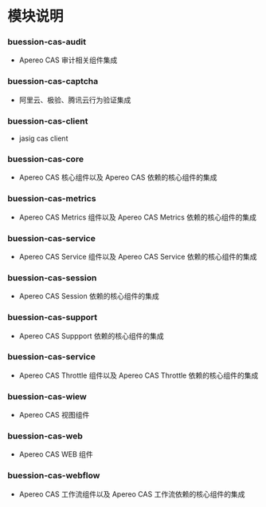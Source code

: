 # 模块说明


### buession-cas-audit
* Apereo CAS 审计相关组件集成

### buession-cas-captcha
* 阿里云、极验、腾讯云行为验证集成

### buession-cas-client
* jasig cas client

### buession-cas-core
* Apereo CAS 核心组件以及 Apereo CAS 依赖的核心组件的集成

### buession-cas-metrics
* Apereo CAS Metrics 组件以及 Apereo CAS Metrics 依赖的核心组件的集成

### buession-cas-service
* Apereo CAS Service 组件以及 Apereo CAS Service 依赖的核心组件的集成

### buession-cas-session
* Apereo CAS Session 依赖的核心组件的集成

### buession-cas-support
* Apereo CAS Suppport 依赖的核心组件的集成

### buession-cas-service
* Apereo CAS Throttle 组件以及 Apereo CAS Throttle 依赖的核心组件的集成

### buession-cas-wiew
* Apereo CAS 视图组件

### buession-cas-web
* Apereo CAS WEB 组件

### buession-cas-webflow
* Apereo CAS 工作流组件以及 Apereo CAS 工作流依赖的核心组件的集成